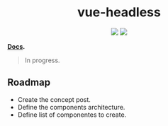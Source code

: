 <h1 align="center">vue-headless</h1>

<p align="center">
  <img src="https://img.shields.io/badge/License-MIT-green.svg"/>
  <img src="https://badge.fury.io/js/vue-headless.svg"/>
</p>


**[Docs](https://vue-headless.netlify.com/).**

> In progress.

## Roadmap

- Create the concept post.
- Define the components architecture.
- Define list of componentes to create.